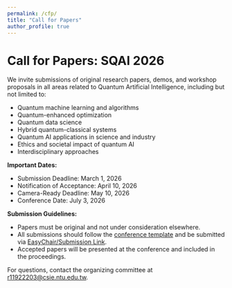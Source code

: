 ```yaml
---
permalink: /cfp/
title: "Call for Papers"
author_profile: true
---
```


# Call for Papers: SQAI 2026

We invite submissions of original research papers, demos, and workshop proposals in all areas related to Quantum Artificial Intelligence, including but not limited to:

- Quantum machine learning and algorithms
- Quantum-enhanced optimization
- Quantum data science
- Hybrid quantum-classical systems
- Quantum AI applications in science and industry
- Ethics and societal impact of quantum AI
- Interdisciplinary approaches

**Important Dates:**
- Submission Deadline: March 1, 2026
- Notification of Acceptance: April 10, 2026
- Camera-Ready Deadline: May 10, 2026
- Conference Date: July 3, 2026

**Submission Guidelines:**
- Papers must be original and not under consideration elsewhere.
- All submissions should follow the [conference template](#) and be submitted via [EasyChair/Submission Link](#).
- Accepted papers will be presented at the conference and included in the proceedings.

For questions, contact the organizing committee at [r11922203@csie.ntu.edu.tw](mailto:r11922203@csie.ntu.edu.tw).
